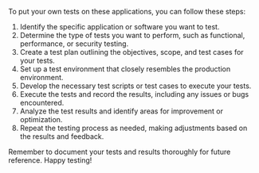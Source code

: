 To put your own tests on these applications, you can follow these steps:

1. Identify the specific application or software you want to test.
2. Determine the type of tests you want to perform, such as functional, performance, or security testing.
3. Create a test plan outlining the objectives, scope, and test cases for your tests.
4. Set up a test environment that closely resembles the production environment.
5. Develop the necessary test scripts or test cases to execute your tests.
6. Execute the tests and record the results, including any issues or bugs encountered.
7. Analyze the test results and identify areas for improvement or optimization.
8. Repeat the testing process as needed, making adjustments based on the results and feedback.

Remember to document your tests and results thoroughly for future reference. Happy testing!